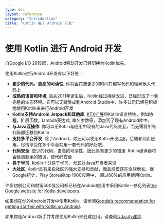 ```yaml
---
type: doc
layout: reference
category: "Introduction"
title: "Kotlin 用于 Android 开发"
---
```


# 使用 Kotlin 进行 Android 开发

自Google I/O 2019起，Android移动开发已经切换为Kotlin优先。

使用Kotlin进行Android开发有以下好处：

* **更少的代码，更高的可读性**. 你将会花费更少的时间在编写代码和理解他人代码上
* **成熟的语言和环境**. 自从2011年诞生后，Kotlin经过持续改进，已经形成了一套完整的生态环境。它可以无缝集成到Android Studio中，许多公司已经在积极地使用Kotlin来进行Android开发
* **Kotlin支持Android Jetpack和其他库**. [KTX扩展](https://developer.android.com/kotlin/ktx)将Kotlin语言特性，例如协程，扩展函数，lambda表达式, 命名参数等，添加到了现有Android库中。
* **与Java互操作**. 你可以用Kotlin与应用中现有的Java代码交互，而无需将所有代码都迁移到Kotlin
* **支持多平台开发**. 除了Android，你还可以使用Kotlin开发[iOS](https://www.jetbrains.com/lp/mobilecrossplatform/)，后端和网页应用。尽情享受在多个平台共用一套代码的好处吧。
* **代码安全**. 更少的代码，更高的可读性，因此具有更少的错误. Kotlin编译器将会检测剩余的错误，使代码安全
* **易于学习**. Kotlin十分易于学习，尤其对Java开发者来说
* **大社区**. Kotlin具有来自社区的强大支持和贡献，而且规模还在全球增长。据Google统计，Play Store的top 1000应用中， 超过60%的应用使用Kotlin。

许多初创公司和财富500强公司都已经在Android应用中采用Kotlin--参见列表[the Google website for Kotlin developers](https://developer.android.com/kotlin).

如果想在你的Android开发中使用Kotlin，请参阅[Google’s recommendation for getting started with Kotlin on Android](https://developer.android.com/kotlin/get-started).

如果你是Android新手并考虑使用Kotlin来创建应用，请查阅[Udacity课程](https://www.udacity.com/course/developing-android-apps-with-kotlin--ud9012).
